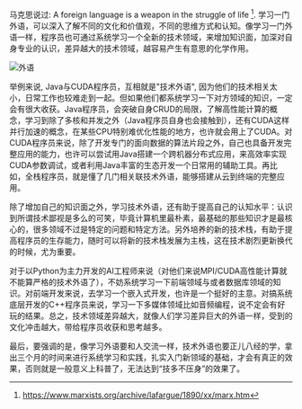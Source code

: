 <!--
title: 学习一门技术外语
desc: 在擅长的技术领域之外, 学习一些其他技术领域的知识, 像学习一门外语那样,收益巨大
template: blog
target: artical
date: 2019-12-03
-->

[^marx]: https://www.marxists.org/archive/lafargue/1890/xx/marx.htm

马克思说过: A foreign language is a weapon in the struggle of life [^marx]. 学习一门外语，可以深入了解不同的文化和价值观，不同的思维方式和认知。像学习一门外语一样，程序员也可通过系统学习一个全新的技术领域，来增加知识面，加深对自身专业的认识，差异越大的技术领域，越容易产生有意思的化学作用。

![外语](funny.jpg)

举例来说, Java与CUDA程序员，互相就是"技术外语", 因为他们的技术相关太小，日常工作也较难走到一起。但如果他们都系统学习一下对方领域的知识，一定会有很大收获。Java程序员，会突破自身CRUD的局限，了解高性能计算的概念，学习到除了多核和并发之外（Java程序员自身也会接触到），还有CUDA这样并行加速的概念，在某些CPU特别难优化性能的地方，也许就会用上了CUDA。对CUDA程序员来说，除了开发专门的面向数据的算法片段之外，自己也具备开发完整应用的能力，也许可以尝试用Java搭建一个跨机器分布式应用，来高效率实现CUDA参数调试，或者利用Java丰富的生态开发一个日常用的辅助工具。再比如，全栈程序员，就是懂了几门相关联技术外语，能够搭建从云到终端的完整应用。

除了增加自己的知识面之外，学习技术外语，还有助于提高自己的认知水平：认识到所谓技术鄙视是多么的可笑，毕竟计算机里最朴素，最基础的那些知识才是最核心的，很多领域不过是特定的问题和特定方法。另外培养的新的技术栈，有助于提高程序员的生存能力，随时可以将新的技术栈发展为主栈，这在技术剧烈更新换代的时候，尤为重要。

对于以Python为主力开发的AI工程师来说（对他们来说MPI/CUDA高性能计算就不能算严格的技术外语了），不妨系统学习一下前端领域与或者数据库领域的知识。对前端开发来说，去学习一个嵌入式开发，也许是一个挺好的主意。对搞系统底层开发的C++程序员来说，学习一下多媒体领域比如音频编程，说不定会有好玩的结果。总之，技术领域差异越大，就像人们学习差异巨大的外语一样，受到的文化冲击越大，带给程序员收获和思考越多。

最后，要强调的是，像学习外语要和人交流一样，技术外语也要正儿八经的学，拿出三个月的时间来进行系统学习和实践，扎实入门新领域的基础，才会有真正的效果，否则就是一般意义上科普了，无法达到“技多不压身”的效果了。
